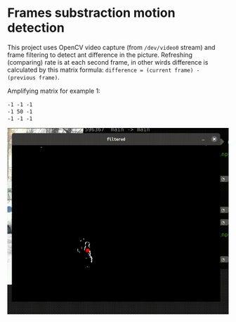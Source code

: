# Frames substraction motion detection

This project uses OpenCV video capture (from `/dev/video0` stream) and frame filtering to detect ant difference in the picture. Refreshing (comparing) rate is at each second frame, in other wirds difference is calculated by this matrix formula: `difference = (current frame) - (previous frame)`. 

Amplifying matrix for example 1:
```
-1 -1 -1
-1 50 -1
-1 -1 -1
```

![](https://github.com/korzck/motion-detection/blob/main/example1.gif)
